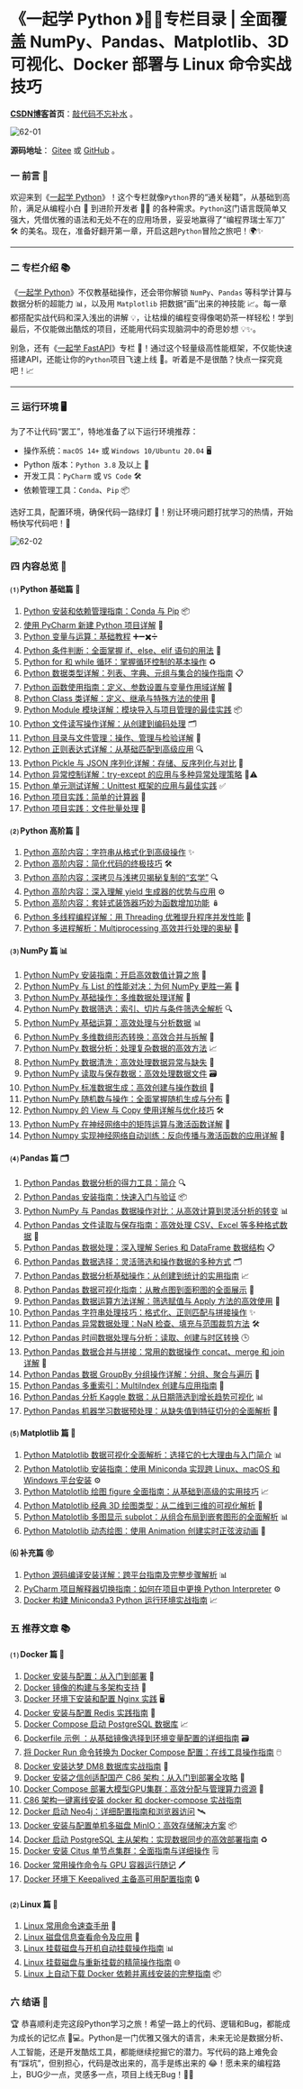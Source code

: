 # 《一起学 Python 》🐍✨专栏目录 | 全面覆盖 NumPy、Pandas、Matplotlib、3D 可视化、Docker 部署与 Linux 命令实战技巧


**[CSDN博客](https://blog.csdn.net/u014394049)首页**：[敲代码不忘补水](https://blog.csdn.net/u014394049) 。

![62-01](https://camo.githubusercontent.com/6f166c579aa6514dadd3c743ae1c958cc06a55180b9758dc2741c973ae392ddf/68747470733a2f2f692d626c6f672e6373646e696d672e636e2f6469726563742f62363833356537633736346334303063383239343531386134313531356338652e706e67237069635f63656e746572)

**源码地址**： [Gitee](https://gitee.com/ttfont/your-python) 或 [GitHub](https://github.com/ttfont/your-python) 。

### 一 前言 📖

欢迎来到《[一起学 Python](https://blog.csdn.net/u014394049/category_12778339.html)》！这个专栏就像`Python`界的“通关秘籍”，从基础到高阶，满足从编程小白 👶 到进阶开发者 👨‍💻 的各种需求。`Python`这门语言既简单又强大，凭借优雅的语法和无处不在的应用场景，妥妥地赢得了“编程界瑞士军刀” 🛠️ 的美名。现在，准备好翻开第一章，开启这趟`Python`冒险之旅吧！🌍✨

------

### 二 专栏介绍 📚

《[一起学 Python](https://blog.csdn.net/u014394049/category_12778339.html)》不仅教基础操作，还会带你解锁 `NumPy`、`Pandas` 等科学计算与数据分析的超能力 📊，以及用 `Matplotlib` 把数据“画”出来的神技能 📈。每一章都搭配实战代码和深入浅出的讲解 💡，让枯燥的编程变得像喝奶茶一样轻松！学到最后，不仅能做出酷炫的项目，还能用代码实现脑洞中的奇思妙想 💡✨。

别急，还有《[一起学 FastAPI](https://blog.csdn.net/u014394049/category_12821373.html)》专栏 🚀！通过这个轻量级高性能框架，不仅能快速搭建API，还能让你的`Python`项目飞速上线 💪。听着是不是很酷？快点一探究竟吧！📈

------

### 三 运行环境 🖥️

为了不让代码“罢工”，特地准备了以下运行环境推荐：

- 操作系统：`macOS 14+` 或 `Windows 10/Ubuntu 20.04` 🖥️
- Python 版本：`Python 3.8` 及以上 🐍
- 开发工具：`PyCharm` 或 `VS Code` 🛠️
- 依赖管理工具：`Conda`、`Pip` 📦

选好工具，配置环境，确保代码一路绿灯 🚦！别让环境问题打扰学习的热情，开始畅快写代码吧！🚀

![62-02](https://camo.githubusercontent.com/c53942cd07b0787479d8ff00b0fa9756cc943cc974b018335240c475ff56b380/68747470733a2f2f692d626c6f672e6373646e696d672e636e2f6469726563742f65663064333764643961653734313035383835643766353933326430613565662e706e67237069635f63656e746572)


### 四 内容总览 📝

#### ⑴ Python 基础篇 🐣

1. [Python 安装和依赖管理指南：Conda 与 Pip](https://water-code.blog.csdn.net/article/details/141992786) 📦
2. [使用 PyCharm 新建 Python 项目详解](https://water-code.blog.csdn.net/article/details/142092013) 🔧
3. [Python 变量与运算：基础教程](https://water-code.blog.csdn.net/article/details/142093973) ➕➖✖️➗
4. [Python 条件判断：全面掌握 if、else、elif 语句的用法](https://water-code.blog.csdn.net/article/details/142130650) 🔄
5. [Python for 和 while 循环：掌握循环控制的基本操作](https://water-code.blog.csdn.net/article/details/142132425) ♻️
6. [Python 数据类型详解：列表、字典、元组与集合的操作指南](https://water-code.blog.csdn.net/article/details/142167052) 📋
7. [Python 函数使用指南：定义、参数设置与变量作用域详解](https://water-code.blog.csdn.net/article/details/142168924) 📝
8. [Python Class 类详解：定义、继承与特殊方法的使用](https://water-code.blog.csdn.net/article/details/142202508) 🧱
9. [Python Module 模块详解：模块导入与项目管理的最佳实践](https://water-code.blog.csdn.net/article/details/142211375) 📦
10. [Python 文件读写操作详解：从创建到编码处理](https://water-code.blog.csdn.net/article/details/142252859) 🗂️
11. [Python 目录与文件管理：操作、管理与检验详解](https://water-code.blog.csdn.net/article/details/142253705) 📂
12. [Python 正则表达式详解：从基础匹配到高级应用](https://water-code.blog.csdn.net/article/details/142284701) 🔍
13. [Python Pickle 与 JSON 序列化详解：存储、反序列化与对比](https://water-code.blog.csdn.net/article/details/142285797) 🔄
14. [Python 异常控制详解：try-except 的应用与多种异常处理策略](https://water-code.blog.csdn.net/article/details/142302747) 🚫⚠️
15. [Python 单元测试详解：Unittest 框架的应用与最佳实践](https://water-code.blog.csdn.net/article/details/142303705) ✅
16. [Python 项目实践：简单的计算器](https://water-code.blog.csdn.net/article/details/142324497) 🧮
17. [Python 项目实践：文件批量处理](https://water-code.blog.csdn.net/article/details/142325760) 📑

#### ⑵ Python 高阶篇 🚀

1. [Python 高阶内容：字符串从格式化到高级操作](https://water-code.blog.csdn.net/article/details/142374372) ✨
2. [Python 高阶内容：简化代码的终极技巧](https://water-code.blog.csdn.net/article/details/142410904) 🛠️
3. [Python 高阶内容：深拷贝与浅拷贝揭秘复制的“玄学”](https://water-code.blog.csdn.net/article/details/142410985) 🔍
4. [Python 高阶内容：深入理解 yield 生成器的优势与应用](https://water-code.blog.csdn.net/article/details/142449617) ⚙️
5. [Python 高阶内容：套娃式装饰器巧妙为函数增加功能](https://water-code.blog.csdn.net/article/details/142449722) 🪆
6. [Python 多线程编程详解：用 Threading 优雅提升程序并发性能](https://water-code.blog.csdn.net/article/details/142479805) 🚦
7. [Python 多进程解析：Multiprocessing 高效并行处理的奥秘](https://water-code.blog.csdn.net/article/details/142481935) 🚄

#### ⑶ NumPy 篇 📊

1. [Python NumPy 安装指南：开启高效数值计算之旅](https://water-code.blog.csdn.net/article/details/142518237) 🔢
2. [Python NumPy 与 List 的性能对决：为何 NumPy 更胜一筹](https://water-code.blog.csdn.net/article/details/142518289) 🥇
3. [Python NumPy 基础操作：多维数据处理详解](https://water-code.blog.csdn.net/article/details/142551614) 📐
4. [Python NumPy 数据筛选：索引、切片与条件筛选全解析](https://water-code.blog.csdn.net/article/details/142556462) 🔍
5. [Python NumPy 基础运算：高效处理与分析数据](https://water-code.blog.csdn.net/article/details/142587031) 📊
6. [Python NumPy 多维数组形态转换：高效合并与拆解](https://water-code.blog.csdn.net/article/details/142592720) 🔄
7. [Python NumPy 数据分析：处理复杂数据的高效方法](https://water-code.blog.csdn.net/article/details/142612931) 📈
8. [Python NumPy 数据清洗：高效处理数据异常与缺失](https://water-code.blog.csdn.net/article/details/142618293) 🧼
9. [Python NumPy 读取与保存数据：高效处理数据文件](https://water-code.blog.csdn.net/article/details/142639691) 🗃️
10. [Python NumPy 标准数据生成：高效创建与操作数组](https://water-code.blog.csdn.net/article/details/142644239) 📏
11. [Python NumPy 随机数与操作：全面掌握随机生成与分布](https://water-code.blog.csdn.net/article/details/142654667) 🎲
12. [Python Numpy 的 View 与 Copy 使用详解与优化技巧](https://water-code.blog.csdn.net/article/details/143023638) 🛠️
13. [Python NumPy 在神经网络中的矩阵运算与激活函数详解](https://water-code.blog.csdn.net/article/details/143058572) 🧠
14. [Python Numpy 实现神经网络自动训练：反向传播与激活函数的应用详解](https://water-code.blog.csdn.net/article/details/143163080) 🤖

#### ⑷ Pandas 篇 🗂️

1. [Python Pandas 数据分析的得力工具：简介](https://water-code.blog.csdn.net/article/details/143183909) 🔍
2. [Python Pandas 安装指南：快速入门与验证](https://water-code.blog.csdn.net/article/details/143184563) 📦
3. [Python NumPy 与 Pandas 数据操作对比：从高效计算到灵活分析的转变](https://water-code.blog.csdn.net/article/details/143202502) 📊
4. [Python Pandas 文件读取与保存指南：高效处理 CSV、Excel 等多种格式数据](https://water-code.blog.csdn.net/article/details/143208896) 📑
5. [Python Pandas 数据处理：深入理解 Series 和 DataFrame 数据结构](https://water-code.blog.csdn.net/article/details/143217091) 📋
6. [Python Pandas 数据选择：灵活筛选和操作数据的多种方式](https://water-code.blog.csdn.net/article/details/143238957) 🗂️
7. [Python Pandas 数据分析基础操作：从创建到统计的实用指南](https://water-code.blog.csdn.net/article/details/143303349) 📈
8. [Python Pandas 数据可视化指南：从散点图到面积图的全面展示](https://water-code.blog.csdn.net/article/details/143366051) 🎨
9. [Python Pandas 数据运算方法详解：筛选赋值与 Apply 方法的高效使用](https://water-code.blog.csdn.net/article/details/143571891) 🔄
10. [Python Pandas 字符串处理技巧：格式化、正则匹配与拼接操作](https://water-code.blog.csdn.net/article/details/143571959) ✨
11. [Python Pandas 异常数据处理：NaN 检查、填充与范围裁剪方法](https://water-code.blog.csdn.net/article/details/143704645) 🛠️
12. [Python Pandas 时间数据处理与分析：读取、创建与时区转换](https://water-code.blog.csdn.net/article/details/143704775) 🕒
13. [Python Pandas 数据合并与拼接：常用的数据操作 concat、merge 和 join 详解](https://water-code.blog.csdn.net/article/details/143758488) 🔗
14. [Python Pandas 数据 GroupBy 分组操作详解：分组、聚合与遍历](https://water-code.blog.csdn.net/article/details/143804896) 🧮
15. [Python Pandas 多重索引：MultiIndex 创建与应用指南](https://water-code.blog.csdn.net/article/details/143804963) 📌
16. [Python Pandas 分析 Kaggle 数据：从日期筛选到增长趋势可视化](https://water-code.blog.csdn.net/article/details/143845452) 📊
17. [Python Pandas 机器学习数据预处理：从缺失值到特征切分的全面解析](https://water-code.blog.csdn.net/article/details/143845590) 🧠

#### ⑸ Matplotlib 篇 🎨

1. [Python Matplotlib 数据可视化全面解析：选择它的七大理由与入门简介](https://water-code.blog.csdn.net/article/details/143873531) 📊
2. [Python Matplotlib 安装指南：使用 Miniconda 实现跨 Linux、macOS 和 Windows 平台安装](https://water-code.blog.csdn.net/article/details/143873694) ⚙️
3. [Python Matplotlib 绘图 figure 全面指南：从基础到高级的实用技巧](https://water-code.blog.csdn.net/article/details/143920572) 📈
4. [Python Matplotlib 经典 3D 绘图类型：从二维到三维的可视化解析](https://water-code.blog.csdn.net/article/details/143962459) 🎥
5. [Python Matplotlib 多图显示 subplot：从组合布局到嵌套图形的全面解析](https://water-code.blog.csdn.net/article/details/143962672) 📊
6. [Python Matplotlib 动态绘图：使用 Animation 创建实时正弦波动画](https://water-code.blog.csdn.net/article/details/143979499) 🌊

#### ⑹ 补充篇 🉑

1. [Python 源码编译安装详解：跨平台指南及完整步骤解析](https://water-code.blog.csdn.net/article/details/142828459) 📊
2. [PyCharm 项目解释器切换指南：如何在项目中更换 Python Interpreter](https://water-code.blog.csdn.net/article/details/142828922) ⚙️
3. [Docker 构建 Miniconda3 Python 运行环境实战指南](https://water-code.blog.csdn.net/article/details/143026041) 📈

### 五 推荐文章 📚

#### ⑴ Docker 篇 🐳

1. [Docker 安装与配置：从入门到部署](https://water-code.blog.csdn.net/article/details/141896710) 🔧
2. [Docker 镜像的构建与多架构支持](https://water-code.blog.csdn.net/article/details/141993381) 📀
3. [Docker 环境下安装和配置 Nginx 实践](https://water-code.blog.csdn.net/article/details/141923921) 🖥️
4. [Docker 安装与配置 Redis 实践指南](https://water-code.blog.csdn.net/article/details/141950680) 📗
5. [Docker Compose 启动 PostgreSQL 数据库](https://water-code.blog.csdn.net/article/details/142315190) 📈
6. [Dockerfile 示例 ：从基础镜像选择到环境变量配置的详细指南](https://water-code.blog.csdn.net/article/details/143165075)  🗃️
7. [将 Docker Run 命令转换为 Docker Compose 配置：在线工具操作指南](https://water-code.blog.csdn.net/article/details/142957195) 🖱️
8. [Docker 安装达梦 DM8 数据库实战指南](https://water-code.blog.csdn.net/article/details/142955852) 📝
9. [Docker 安装之信创适配国产 C86 架构：从入门到部署全攻略](https://water-code.blog.csdn.net/article/details/141897144) 📝
10. [Docker Compose 部署大模型GPU集群：高效分配与管理算力资源](https://water-code.blog.csdn.net/article/details/142686557) 🌟
11. [C86 架构一键离线安装 docker 和 docker-compose 实战指南](https://water-code.blog.csdn.net/article/details/142874081)
12. [Docker 启动 Neo4j：详细配置指南和浏览器访问](https://water-code.blog.csdn.net/article/details/142718870) 🛰️
13. [Docker 安装与配置单机多磁盘 MinIO：高效存储解决方案](https://water-code.blog.csdn.net/article/details/142686716) 📦
14. [Docker 启动 PostgreSQL 主从架构：实现数据同步的高效部署指南](https://water-code.blog.csdn.net/article/details/142697518) ♻️
15. [Docker 安装 Citus 单节点集群：全面指南与详细操作](https://water-code.blog.csdn.net/article/details/142675293) 🗒️
16. [Docker 常用操作命令与 GPU 容器运行随记](https://water-code.blog.csdn.net/article/details/142052108) 🖊️
17. [Docker 环境下 Keepalived 主备高可用配置指南](https://water-code.blog.csdn.net/article/details/141950959) 🔒

#### ⑵ Linux 篇 🐧

1. [Linux 常用命令速查手册](https://water-code.blog.csdn.net/article/details/142032257) 📁
2. [Linux 磁盘信息查看命令及应用](https://water-code.blog.csdn.net/article/details/142032432) 🔐
3. [Linux 挂载磁盘与开机自动挂载操作指南](https://water-code.blog.csdn.net/article/details/142032795) 📊
4. [Linux 挂载磁盘与重新挂载的精简操作指南](https://water-code.blog.csdn.net/article/details/142032918) 🌐
5. [Linux 上自动下载 Docker 依赖并离线安装的完整指南](https://water-code.blog.csdn.net/article/details/142048915) 📦

### 六 结语 🎉

🏆 恭喜顺利走完这段Python学习之旅！希望一路上的代码、逻辑和Bug，都能成为成长的记忆点 🐍💻。Python是一门优雅又强大的语言，未来无论是数据分析、人工智能，还是开发酷炫工具，都能继续挖掘它的潜力。写代码的路上难免会有“踩坑”，但别担心，代码是改出来的，高手是练出来的 😂！愿未来的编程路上，BUG少一点，灵感多一点，项目上线无Bug！🚀🌟


